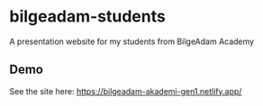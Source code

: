 # bilgeadam-students

A presentation website for my students from BilgeAdam Academy

## Demo

See the site here: https://bilgeadam-akademi-gen1.netlify.app/

